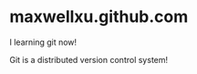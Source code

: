 maxwellxu.github.com
====================

I learning git now!

Git is a distributed version control system!
